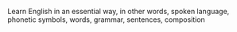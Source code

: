 Learn English in an essential way, in other words, spoken language, phonetic symbols, words, grammar, sentences, composition
